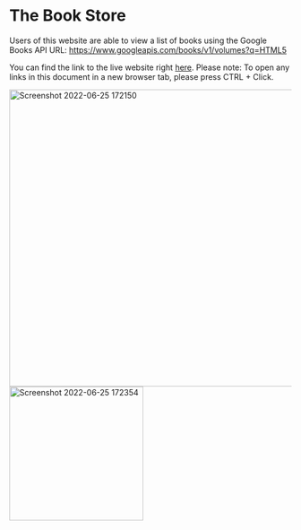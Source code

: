 # The Book Store

Users of this website are able to view a list of books using the Google Books API URL:
https://www.googleapis.com/books/v1/volumes?q=HTML5

You can find the link to the live website right [here](https://git-out.herokuapp.com/).
Please note: To open any links in this document in a new browser tab, please press CTRL + Click.


<img width="530" alt="Screenshot 2022-06-25 172150" src="https://user-images.githubusercontent.com/98277650/175782246-ed301988-cf69-4a08-a1d3-d8e4ca36b4dd.png">     <img width="239" alt="Screenshot 2022-06-25 172354" src="https://user-images.githubusercontent.com/98277650/175782312-c47ff9ff-5ff4-412d-ac44-524a299850e0.png">
